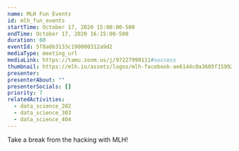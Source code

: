 ```yaml
---
name: MLH Fun Events
id: mlh_fun_events
startTime: October 17, 2020 15:00:00-500
endTime: October 17, 2020 16:15:00-500
duration: 60
eventId: 5f8a0b3133c190000312a9d2
mediaType: meeting_url
mediaLink: https://tamu.zoom.us/j/97227990111#success
thumbnail: https://mlh.io/assets/logos/mlh-facebook-ae6144c0a3605f15992ee2970616db8d.jpg
presenter:
presenterAbout: ""
presenterSocials: []
priority: 7
relatedActivities:
  - data_science_202
  - data_science_303
  - data_science_404
---
```


Take a break from the hacking with MLH!
